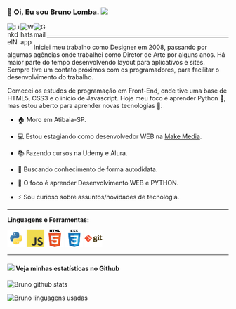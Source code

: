 ### 👋 Oi, Eu sou **Bruno Lomba**.  <img src="https://github.com/TheDudeThatCode/TheDudeThatCode/blob/master/Assets/Earth.gif" width="24px">

<a target="_blank" href="https://www.linkedin.com/in/brunogodoilomba//">
  <img align="left" alt="LinkdeIN" width="30px" src="https://cdn.icon-icons.com/icons2/99/PNG/512/linkedin_socialnetwork_17441.png" />
</a>
<a target="_blank" href="https://api.whatsapp.com/send?phone=5511952193890">
  <img align="left" alt="Whatsapp" width="30px" src="https://cdn.icon-icons.com/icons2/99/PNG/512/whatsapp_socialnetwork_17360.png" />
</a>
<a target="_blank" href="mailto:brunolomba@gmail.com">
  <img align="left" alt="Gmail" width="30px" src="https://cdn.icon-icons.com/icons2/2631/PNG/512/gmail_new_logo_icon_159149.png" />
</a>
</br>

---- 

Iniciei meu trabalho como Designer em 2008, passando por algumas agências onde trabalhei como Diretor de Arte por alguns anos.
Há maior parte do tempo desenvolvendo layout para aplicativos e sites. Sempre tive um contato próximos com os programadores, para facilitar o desenvolvimento do trabalho.

Comecei os estudos de programação em Front-End, onde tive uma base de HTML5, CSS3 e o início de Javascript.
Hoje meu foco é aprender Python 🧐, mas estou aberto para aprender novas tecnologias 💚.


* 🏠 Moro em Atibaia-SP.

* 💻 Estou estagiando como desenvolvedor WEB na <a href="http://www.mmh8.com.br/site/">Make Media</a>.

* 📚 Fazendo cursos na Udemy e Alura.

* 🌱 Buscando conhecimento de forma autodidata.

* 🎯 O foco é aprender Desenvolvimento WEB e PYTHON.

* ⚡ Sou curioso sobre assuntos/novidades de tecnologia.


----


**Linguagens e Ferramentas:**  

<code><img height="40" src="https://raw.githubusercontent.com/github/explore/80688e429a7d4ef2fca1e82350fe8e3517d3494d/topics/python/python.png"></code>
<code><img height="40" src="https://raw.githubusercontent.com/github/explore/80688e429a7d4ef2fca1e82350fe8e3517d3494d/topics/javascript/javascript.png"></code>
<code><img height="40" src="https://raw.githubusercontent.com/github/explore/80688e429a7d4ef2fca1e82350fe8e3517d3494d/topics/html/html.png"></code>
<code><img height="40" src="https://raw.githubusercontent.com/github/explore/80688e429a7d4ef2fca1e82350fe8e3517d3494d/topics/css/css.png"></code>
<code><img height="40" src="https://raw.githubusercontent.com/github/explore/80688e429a7d4ef2fca1e82350fe8e3517d3494d/topics/git/git.png"></code>



----


#### <img src="https://media.giphy.com/media/VgCDAzcKvsR6OM0uWg/giphy.gif" width="50"> Veja minhas estatísticas no Github
   
![Bruno github stats](https://github-readme-stats.vercel.app/api?username=brunolomba&theme=blue-green)

![Bruno linguagens usadas](https://github-readme-stats.vercel.app/api/top-langs/?username=brunolomba&theme=blue-green)
